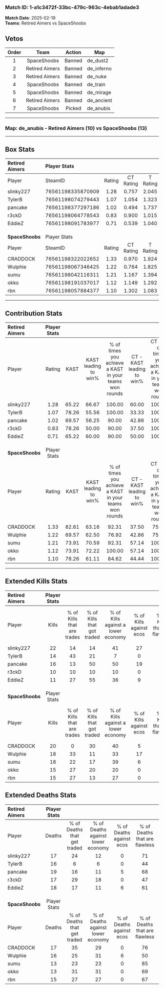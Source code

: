 ### Match ID: 1-a1c3472f-33bc-479c-963c-4ebab1adade3  
**Match Date**: 2025-02-19  
**Teams**: Retired Aimers vs SpaceShoobs  

## Vetos  

| Order | Team | Action | Map |
| :---: | :--: | :----: | --- |
| 1 | SpaceShoobs | Banned | de_dust2 |
| 2 | Retired Aimers | Banned | de_inferno |
| 3 | Retired Aimers | Banned | de_nuke |
| 4 | SpaceShoobs | Banned | de_train |
| 5 | SpaceShoobs | Banned | de_mirage |
| 6 | Retired Aimers | Banned | de_ancient |
| 7 | SpaceShoobs | Picked | de_anubis |

---  

### **Map**: de_anubis - Retired Aimers (10) vs SpaceShoobs (13)  
---  

## Box Stats  

| **Retired Aimers** | Player Stats      |        |           |          |       |      |       |         |        |      |     |
| :- | :- | :-: | :-: | :-: | :-: | :-: | :-: | :-: | :-: | :-: | :-: |
| Player             | SteamID           | Rating | CT Rating | T Rating | KAST  | ADR  | Kills | Assists | Deaths | K/D  | HS% |
| slinky227          | 76561198335870909 |  1.28  |   0.757   |  2.045   | 65.22 | 92.7 |  22   |    2    |   17   | 1.29 | 31  |
| TylerB             | 76561198074279443 |  1.07  |   1.054   |  1.323   | 78.26 | 77.9 |  14   |    8    |   16   | 0.88 | 35  |
| pancake            | 76561198377297186 |  1.02  |   0.494   |  1.737   | 69.57 | 83.4 |  16   |    5    |   19   | 0.84 | 68  |
| r3ckD              | 76561198064778543 |  0.83  |   0.900   |  1.015   | 78.26 | 59.0 |  10   |    6    |   17   | 0.59 | 50  |
| EddieZ             | 76561198091783977 |  0.71  |   0.539   |  1.040   | 65.22 | 52.1 |  11   |    2    |   18   | 0.61 | 45  |
|                    |                   |        |           |          |       |      |       |         |        |      |     |
|                    |                   |        |           |          |       |      |       |         |        |      |     |
|                    |                   |        |           |          |       |      |       |         |        |      |     |
| **SpaceShoobs**    | Player Stats      |        |           |          |       |      |       |         |        |      |     |
| Player             | SteamID           | Rating | CT Rating | T Rating | KAST  | ADR  | Kills | Assists | Deaths | K/D  | HS% |
| CRADDOCK           | 76561198322022652 |  1.33  |   0.970   |  1.924   | 82.61 | 93.1 |  20   |    2    |   17   | 1.18 | 75  |
| Wulphie            | 76561198067346425 |  1.22  |   0.764   |  1.825   | 69.57 | 99.6 |  18   |    7    |   16   | 1.13 | 38  |
| sumu               | 76561198042116311 |  1.21  |   1.167   |  1.394   | 73.91 | 67.5 |  18   |    5    |   13   | 1.38 | 27  |
| okko               | 76561198191037017 |  1.12  |   1.149   |  1.292   | 73.91 | 67.9 |  15   |    9    |   13   | 1.15 | 60  |
| rbn                | 76561198057884377 |  1.10  |   1.302   |  1.083   | 78.26 | 68.9 |  15   |    6    |   15   | 1.00 | 46  |
---  

## Contribution Stats  

| **Retired Aimers** | Player Stats |       |                      |                                                        |                           |                                                             |                          |                                                            |
| :- | :-: | :-: | :-: | :-: | :-: | :-: | :-: | :-: |
| Player             |    Rating    | KAST  | KAST leading to win% | % of times you achieve a KAST in your teams won rounds | CT - KAST leading to win% | CT - % of times you achieve a KAST in your teams won rounds | T - KAST leading to win% | T - % of times you achieve a KAST in your teams won rounds |
| slinky227          |     1.28     | 65.22 |        66.67         |                         100.00                         |           60.00           |                           100.00                            |          70.00           |                           100.00                           |
| TylerB             |     1.07     | 78.26 |        55.56         |                         100.00                         |           33.33           |                           100.00                            |          77.78           |                           100.00                           |
| pancake            |     1.02     | 69.57 |        56.25         |                         90.00                          |           42.86           |                           100.00                            |          66.67           |                           85.71                            |
| r3ckD              |     0.83     | 78.26 |        50.00         |                         90.00                          |           37.50           |                           100.00                            |          60.00           |                           85.71                            |
| EddieZ             |     0.71     | 65.22 |        60.00         |                         90.00                          |           50.00           |                           100.00                            |          66.67           |                           85.71                            |
|                    |              |       |                      |                                                        |                           |                                                             |                          |                                                            |
|                    |              |       |                      |                                                        |                           |                                                             |                          |                                                            |
|                    |              |       |                      |                                                        |                           |                                                             |                          |                                                            |
| **SpaceShoobs**    | Player Stats |       |                      |                                                        |                           |                                                             |                          |                                                            |
| Player             |    Rating    | KAST  | KAST leading to win% | % of times you achieve a KAST in your teams won rounds | CT - KAST leading to win% | CT - % of times you achieve a KAST in your teams won rounds | T - KAST leading to win% | T - % of times you achieve a KAST in your teams won rounds |
| CRADDOCK           |     1.33     | 82.61 |        63.16         |                         92.31                          |           37.50           |                            75.00                            |          81.82           |                           100.00                           |
| Wulphie            |     1.22     | 69.57 |        62.50         |                         76.92                          |           42.86           |                            75.00                            |          77.78           |                           77.78                            |
| sumu               |     1.21     | 73.91 |        70.59         |                         92.31                          |           57.14           |                           100.00                            |          80.00           |                           88.89                            |
| okko               |     1.12     | 73.91 |        72.22         |                         100.00                         |           57.14           |                           100.00                            |          81.82           |                           100.00                           |
| rbn                |     1.10     | 78.26 |        61.11         |                         84.62                          |           44.44           |                           100.00                            |          77.78           |                           77.78                            |
---  

## Extended Kills Stats  

| **Retired Aimers** | Player Stats |                            |                            |                                    |                         |                              |                                 |                                       |                    |           |
| :- | :-: | :-: | :-: | :-: | :-: | :-: | :-: | :-: | :-: | :-: |
| Player             |    Kills     | % of Kills that are trades | % of Kills that got traded | % of Kills against a lower economy | % of Kills against ecos | % of Kills that are flawless | % of Kills that are close duels | % of Kills that are assisted by flash | Pistol Round Kills | AWP Kills |
| slinky227          |      22      |             14             |             14             |                 41                 |           27            |              77              |                5                |                   9                   |         2          |     0     |
| TylerB             |      14      |             43             |             21             |                 7                  |            0            |              71              |               14                |                   0                   |         4          |     3     |
| pancake            |      16      |             13             |             50             |                 50                 |           19            |              69              |               13                |                   6                   |         1          |     0     |
| r3ckD              |      10      |             10             |             10             |                 10                 |            0            |              80              |                0                |                   0                   |         0          |     0     |
| EddieZ             |      11      |             27             |             55             |                 36                 |            9            |              45              |               18                |                   0                   |         1          |     1     |
|                    |              |                            |                            |                                    |                         |                              |                                 |                                       |                    |           |
|                    |              |                            |                            |                                    |                         |                              |                                 |                                       |                    |           |
|                    |              |                            |                            |                                    |                         |                              |                                 |                                       |                    |           |
| **SpaceShoobs**    | Player Stats |                            |                            |                                    |                         |                              |                                 |                                       |                    |           |
| Player             |    Kills     | % of Kills that are trades | % of Kills that got traded | % of Kills against a lower economy | % of Kills against ecos | % of Kills that are flawless | % of Kills that are close duels | % of Kills that are assisted by flash | Pistol Round Kills | AWP Kills |
| CRADDOCK           |      20      |             0              |             30             |                 40                 |            5            |              55              |                0                |                  10                   |         1          |     0     |
| Wulphie            |      18      |             33             |             11             |                 33                 |           17            |              61              |                0                |                  11                   |         4          |     0     |
| sumu               |      18      |             22             |             17             |                 39                 |            6            |              56              |                6                |                   0                   |         3          |     8     |
| okko               |      15      |             27             |             20             |                 20                 |            0            |              53              |                7                |                   0                   |         0          |     0     |
| rbn                |      15      |             27             |             13             |                 27                 |            0            |              67              |                0                |                   0                   |         2          |     0     |
## Extended Deaths Stats  

| **Retired Aimers** | Player Stats |                             |                                   |                          |                               |                            |                           |               |
| :- | :-: | :-: | :-: | :-: | :-: | :-: | :-: | :-: |
| Player             |    Deaths    | % of Deaths that get traded | % of Deaths against lower economy | % of Deaths against ecos | % of Deaths that are flawless | % of Deaths that are close | % of Deaths while blinded | Deaths to AWP |
| slinky227          |      17      |             24              |                12                 |            0             |              71               |             6              |             6             |       1       |
| TylerB             |      16      |              6              |                 6                 |            0             |              44               |             0              |             6             |       5       |
| pancake            |      19      |             16              |                11                 |            5             |              68               |             0              |             0             |       1       |
| r3ckD              |      17      |             29              |                18                 |            0             |              47               |             6              |            12             |       1       |
| EddieZ             |      18      |             17              |                11                 |            6             |              61               |             0              |             0             |       1       |
|                    |              |                             |                                   |                          |                               |                            |                           |               |
|                    |              |                             |                                   |                          |                               |                            |                           |               |
|                    |              |                             |                                   |                          |                               |                            |                           |               |
| **SpaceShoobs**    | Player Stats |                             |                                   |                          |                               |                            |                           |               |
| Player             |    Deaths    | % of Deaths that get traded | % of Deaths against lower economy | % of Deaths against ecos | % of Deaths that are flawless | % of Deaths that are close | % of Deaths while blinded | Deaths to AWP |
| CRADDOCK           |      17      |             35              |                29                 |            0             |              76               |             6              |             0             |       0       |
| Wulphie            |      16      |             25              |                31                 |            6             |              50               |             19             |            13             |       1       |
| sumu               |      13      |             23              |                23                 |            0             |              85               |             8              |             8             |       0       |
| okko               |      13      |             31              |                31                 |            0             |              69               |             8              |             0             |       2       |
| rbn                |      15      |             27              |                27                 |            0             |              67               |             7              |             0             |       0       |
